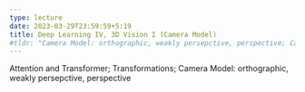```yaml
---
type: lecture
date: 2023-03-29T23:59:59+5:19
title: Deep Learning IV, 3D Vision I (Camera Model)
#tldr: "Camera Model: orthographic, weakly persepctive, perspective; Camera Calibration"
---
```

Attention and Transformer; Transformations; Camera Model: orthographic, weakly persepctive, perspective


